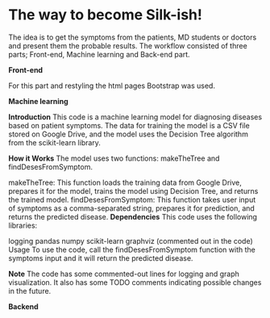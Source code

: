 # The way to become Silk-ish!


The idea is to get the symptoms from the patients, MD students or doctors and present them the probable results. The workflow consisted of three parts; Front-end, Machine learning and Back-end part.



**Front-end**


For this part and restyling the html pages Bootstrap was used.




**Machine learning**

**Introduction**
This code is a machine learning model for diagnosing diseases based on patient symptoms. The data for training the model is a CSV file stored on Google Drive, and the model uses the Decision Tree algorithm from the scikit-learn library.

**How it Works**
The model uses two functions: makeTheTree and findDesesFromSymptom.

makeTheTree: This function loads the training data from Google Drive, prepares it for the model, trains the model using Decision Tree, and returns the trained model.
findDesesFromSymptom: This function takes user input of symptoms as a comma-separated string, prepares it for prediction, and returns the predicted disease.
**Dependencies**
This code uses the following libraries:

logging
pandas
numpy
scikit-learn
graphviz (commented out in the code)
Usage
To use the code, call the findDesesFromSymptom function with the symptoms input and it will return the predicted disease.

**Note**
The code has some commented-out lines for logging and graph visualization. It also has some TODO comments indicating possible changes in the future.


**Backend**

